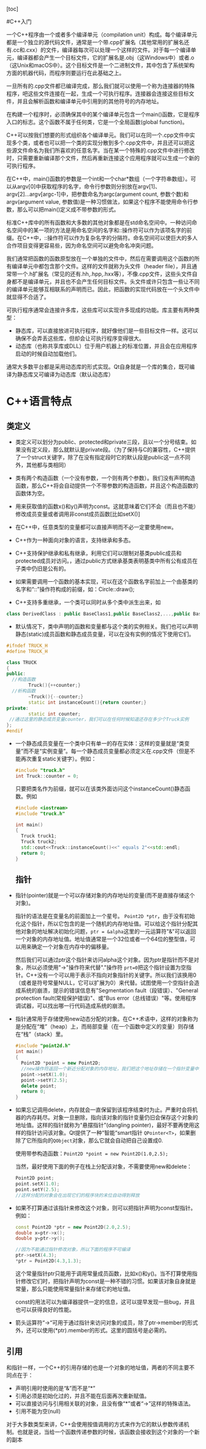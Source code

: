 [toc]

#C++入门

一个C++程序由一个或者多个编译单元（compilation unit）构成。每个编译单元都是一个独立的源代码文件，通常是一个带.cpp扩展名（其他常用的扩展名还有.cc和.cxx）的文件，编译器每次可以处理一个这样的文件。对于每一个编译单元，编译器都会产生一个目标文件，它的扩展名是.obj（这Windows中）或者.o（这Unix和macOS中）。这个目标文件是一个二进制文件，其中包含了系统架构方面的机器代码，而程序则要运行在此基础之上。

一旦所有的.cpp文件都已编译完成，那么我们就可以使用一个称为连接器的特殊程序，吧这些文件连接在一起，生成一个可执行程序。连接器会连接这些目标文件，并且会解析函数和编译单元中引用到的其他符号的内存地址。

在构建一个程序时，必须确保其中的某个编译单元包含一个main()函数，它是程序入口的标志。这个函数不属于任何类，它是一个全局函数(global function)。

C++可以按我们想要的形式组织各个编译单元。我们可以在同一个.cpp文件中实现多个类，或者也可以把一个类的实现分散到多个.cpp文件中，并且还可以把这些源文件命名为我们所喜欢的任意名字。当在某一个特殊的.cpp文件中进行修改时，只需要重新编译那个文件，然后再重新连接这个应用程序就可以生成一个新的可执行程序。

在C++中，main()函数的参数是一个int和一个char*数组（一个字符串数组）。可以从argv[0]中获取程序的名字，命令行参数则分别放在argv[1]、argv[2]...argv[argc-1]中，把参数命名为argc(argument count, 参数个数)和argv(argument value, 参数值)是一种习惯做法，如果这个程序不能使用命令行参数，那么可以把main()定义成不带参数的形式。

标准C++库中的所有函数和大多数的其他对象都是在std命名空间中。一种访问命名空间中的某一项的方法是用命名空间的名字和::操作符可以作为该项名字的前缀。在C++中，::操作符可以作为复杂名字的分隔符。命名空间可以使巨大的多人合作项目变得更容易些，因为命名空间可以避免命名冲突问题。

我们通常把函数的函数原型放在一个单独的文件中，然后在需要调用这个函数的所有编译单元中都包含那个文件。这样的文件就称为头文件（header file），并且通常带一个.h扩展名（常见的还有.hh,.hpp,.hxx等），不像.cpp文件，这些头文件自身都不是编译单元，并且也不会产生任何目标文件。头文件或许只包含一些让不同的编译单元能够互相联系的声明而已。因此，把函数的实现代码放在一个头文件中就显得不合适了。

可执行程序通常会连接许多库，这些库可以实现许多现成的功能。库主要有两种类型：

* 静态库，可以直接放进可执行程序，就好像他们是一些目标文件一样。这可以确保不会弄丢这些库，但却会让可执行程序变得很大。
* 动态库（也称共享库或DLL）位于用户机器上的标准位置，并且会在应用程序启动的时候自动加载他们。

通常大多数平台都是采用动态库的形式实现。Qt自身就是一个库的集合，既可编译为静态库又可编译为动态库（默认动态库）

# C++语言特点

## 类定义

* 类定义可以划分为public、protected和private三段，且以一个分号结束。如果没有定义段，那么就默认是private段。（为了保持与C的兼容性，C++提供了一个struct关键字，除了在没有指定段时它的默认段是public这一点不同外，其他都与类相同）
* 类有两个构造函数（一个没有参数，一个则有两个参数）。我们没有声明构造函数，那么C++将会自动提供一个不带参数的构造函数，并且这个构造函数的函数体为空。
* 用来获取值的函数x()和y()声明为const。这就意味着它们不会（而且也不能）修改成员变量或者调用非const成员函数[比如setX()]

* 在C++中，任意类型的变量都可以直接声明而不必一定要使用new。
* C++作为一种面向对象的语言，支持继承和多态。
* C++支持保护继承和私有继承，利用它们可以限制对基类public成员和protected成员对访问。，通过public方式继承基类表明基类中所有公有成员在子类中仍旧是公有的。
* 如果需要调用一个函数的基本实现，可以在这个函数名字前加上一个由基类的名字和“::”操作符构成的前缀，如：Circle::draw();
* C++支持多重继承，一个类可以同时从多个类中派生出来，如 

```c++
class DerivedClass : public BaseClass1,public BaseClass2,...,public BaseClassN{};
```

* 默认情况下，类中声明的函数和变量都与这个类的实例相关。我们也可以声明静态(static)成员函数和静态成员变量，可以在没有实例的情况下使用它们。

```c++
#ifndef TRUCK_H
#define TRUCK_H

class TRUCK
{
public:
  //构造函数
		Truck(){++counter;}
  //析构函数
		~Truck(){--counter;}
		static int instanceCount(){return counter;}
private:
		static int counter;
 //通过这里的静态成员变量counter，我们可以在任何时候知道还存在多少个Truck实例
};
#endif
```

* 一个静态成员变量在一个类中只有单一的存在实体：这样的变量就是“类变量”而不是“实例变量”。每一个静态成员变量都必须定义在.cpp文件（但是不能再次重复static关键字）。例如：

  ```c++
  #include "truck.h"
  int Truck::counter = 0;
  ```

  只要把类名作为前缀，就可以在该类外面访问这个instanceCount()静态函数。例如

  ```c++
  #include <iostream>
  #include "truck.h"
  
  int main()
  {
  	Truck truck1;
  	Truck truck2;
  	std::cout<<Truck::instanceCount()<<" equals 2"<<std::endl;
  	return 0;
  }
  ```

  ## 指针

* 指针(pointer)就是一个可以存储对象的内存地址的变量(而不是直接存储这个对象)。

  指针的语法是在变量名的前面加上一个星号。 `Point2D *ptr`，由于没有初始化这个指针，所以它包含的是一个随机的内存地址值。可以给这个指针分配其他对象的地址解决初始化问题，`ptr = &alpha`这里的一元运算符"&"可以返回一个对象的内存地址值。地址值通常是一个32位或者一个64位的整型值，可以用来确定一个对象在内存中的偏移量。

  然后我们可以通过ptr这个指针来访问alpha这个对象。因为ptr是指针而不是对象，所以必须使用"->"操作符来代替"."操作符
  `prt=0`把这个指针设置为空指针。C++没有一个可以用于表示不指向对象指针的关键字。所以我们该换用0（或者是符号常量NULL，它可以扩展为0）来代替。试图使用一个空指针会造成系统的崩溃，提示的错误信息有"Segmentation fault（段错误）、"General protection fault(常规保护错误)"、或"Bus error（总线错误）"等。使用程序调试器，可以找出哪一行代码造成系统的崩溃。

* 指针通常用于存储使用new动态分配的对象。在C++术语中，这样的对象称为是分配在“堆”（heap）上，而局部变量（在一个函数中定义的变量）则存储在“栈”（stack）里。

  ```c++
  #include "point2d.h"
  int main()
  {
  	Point2D *point = new Point2D;
    //new操作符返回一个新近分配对象的内存地址，我们把这个地址存储在一个指针变量中，通过这指针访问该对象。处理完这个对象后，使用delete操作符释放内存。
  	point->setX(1.0);
  	point->setY(2.5);
  	delete point;
  	return 0;
  }
  ```

* 如果忘记调用delete，内存就会一直保留到该程序结束时为止。严重时会将机器的内存耗尽。对象一旦删除，指向该对象的指针变量仍旧会保存这个对象的地址值。这样的指针就称为“悬摆指针”(dangling pointer)，最好不要再使用这样的指针访问该对象。Qt提供了一种“智能“smart指针 `QPointer<T>`，如果删除了它所指向的`QObject`对象，那么它就会自动把自己设置成0.

  使用带参构造函数：`Point2D *point = new Point2D(1.0,2.5);`

  当然，最好使用下面的例子在栈上分配该对象，不需要使用new和delete：

  ```c++
  Point2D point;
  point.setX(1.0);
  point.setY(2.5);
  //这样分配的对象会在出现它们的程序块的末位自动得到释放
  ```

* 如果不打算通过该指针来修改这个对象，则可以把指针声明为const型指针。例如：

  ```c++
  const Point2D *ptr = new Point2D(2.0,2.5);
  double x=ptr->x();
  double y=ptr->y();
  
  //因为不能通过指针修改对象，所以下面的程序不可编译
  ptr->setX(4.3);
  *ptr = Point2D(4.3,1.3);
  ```

  这个常量指针ptr只能用于调用常量成员函数，比如x()和y()。当不打算使用指针修改它们时，把指针声明为const是一种不错的习惯。如果该对象自身就是常量，那么只能使用常量指针来存储它的地址值。

  const的用法可以为编译器提供一定的信息，这可以提早发现一些bug，并且也可以获得良好的性能。

* 箭头运算符“->“可用于通过指针来访问对象的成员，除了ptr->member的形式外，还可以使用(*ptr).member的形式。这里的圆括号是必需的。

## 引用

和指针一样，一个C++的引用存储的也是一个对象的地址值，两者的不同主要不同点在于：

* 声明引用时使用的是“&”而不是“*”
* 引用必须是初始化过的，并且不能在后面再次重新赋值。
* 可以直接访问与引用相关联的对象，且没有像“*”或者“->”这样的特殊语法。
* 引用不能为空(null)

对于大多数类型来讲，C++会使用按值调用的方式来作为它的默认参数传递机制。也就是说，当给一个函数传递参数的时候，该函数会接收到这个对象的一个新的副本

